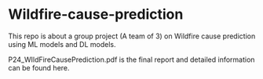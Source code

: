 # Wildfire-cause-prediction

This repo is about a group project (A team of 3) on Wildfire cause prediction using ML models and DL models.

P24_WIldFireCausePrediction.pdf is the final report and detailed information can be found here.
